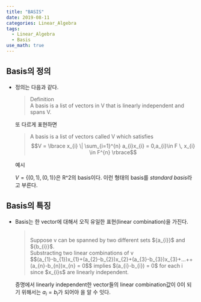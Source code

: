 ```yaml
---
title: "BASIS"
date: 2019-08-11
categories: Linear_Algebra
tags:
  - Linear_Algebra
  - Basis
use_math: true
---
```


## Basis의 정의<br>

- 정의는 다음과 같다.

  >Definition<br>
  >A basis is a list of vectors in V that is linearly independent and spans V.

  또 다르게 표현하면<br>

  >A basis is a list of vectors called V which satisfies
  >$$V = \lbrace x_{i} \| \sum_{i=1}^{n} a_{i}x_{i} = 0,a_{i}\in F \, x_{i} \in F^{n} \rbrace$$


  예시<br>

  $V = \lbrace(0,1),(0,1)\rbrace$은 R^2의 basis이다. 이런 형태의 basis를  *standard basis*라고 부른다.

## Basis의 특징

- Basis는 한 vector에 대해서 오직 유일한 표현(linear combination)을 가진다.

  ><br>
  >Suppose v can be spanned by two different sets ${a_{i}}$ and ${b_{i}}$.<br>
  >Substracting two linear combinations of v<br>
  >$$(a_{1}-b_{1})x_{1}+(a_{2}-b_{2})x_{2}+(a_{3}-b_{3})x_{3}+...++(a_{n}-b_{n})x_{n} = 0$$
  >implies $(a_{i}-b_{i}) = 0$ for each i since $x_{i}s$ are linearly independent.

  증명에서 linearly independent한 vector들의 linear combination값이 0이 되기 위해서는 $a_{i} = b_{i}$가 되어야 을 알 수 잇다.
